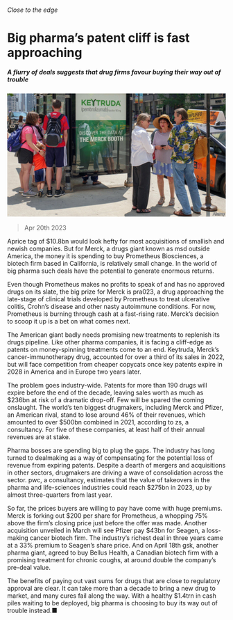 ###### Close to the edge

# Big pharma’s patent cliff is fast approaching 

##### A flurry of deals suggests that drug firms favour buying their way out of trouble 

![image](images/20230422_WBP501.jpg) 

> Apr 20th 2023 

Aprice tag of $10.8bn would look hefty for most acquisitions of smallish and newish companies. But for Merck, a drugs giant known as msd outside America, the money it is spending to buy Prometheus Biosciences, a biotech firm based in California, is relatively small change. In the world of big pharma such deals have the potential to generate enormous returns. 

Even though Prometheus makes no profits to speak of and has no approved drugs on its slate, the big prize for Merck is pra023, a drug approaching the late-stage of clinical trials developed by Prometheus to treat ulcerative colitis, Crohn’s disease and other nasty autoimmune conditions. For now, Prometheus is burning through cash at a fast-rising rate. Merck’s decision to scoop it up is a bet on what comes next.

The American giant badly needs promising new treatments to replenish its drugs pipeline. Like other pharma companies, it is facing a cliff-edge as patents on money-spinning treatments come to an end. Keytruda, Merck’s cancer-immunotherapy drug, accounted for over a third of its sales in 2022, but will face competition from cheaper copycats once key patents expire in 2028 in America and in Europe two years later. 

The problem goes industry-wide. Patents for more than 190 drugs will expire before the end of the decade, leaving sales worth as much as $236bn at risk of a dramatic drop-off. Few will be spared the coming onslaught. The world’s ten biggest drugmakers, including Merck and Pfizer, an American rival, stand to lose around 46% of their revenues, which amounted to over $500bn combined in 2021, according to zs, a consultancy. For five of these companies, at least half of their annual revenues are at stake. 

Pharma bosses are spending big to plug the gaps. The industry has long turned to dealmaking as a way of compensating for the potential loss of revenue from expiring patents. Despite a dearth of mergers and acquisitions in other sectors, drugmakers are driving a wave of consolidation across the sector. pwc, a consultancy, estimates that the value of takeovers in the pharma and life-sciences industries could reach $275bn in 2023, up by almost three-quarters from last year.

So far, the prices buyers are willing to pay have come with huge premiums. Merck is forking out $200 per share for Prometheus, a whopping 75% above the firm’s closing price just before the offer was made. Another acquisition unveiled in March will see Pfizer pay $43bn for Seagen, a loss-making cancer biotech firm. The industry’s richest deal in three years came at a 33% premium to Seagen’s share price. And on April 18th gsk, another pharma giant, agreed to buy Bellus Health, a Canadian biotech firm with a promising treatment for chronic coughs, at around double the company’s pre-deal value. 

The benefits of paying out vast sums for drugs that are close to regulatory approval are clear. It can take more than a decade to bring a new drug to market, and many cures fail along the way. With a healthy $1.4trn in cash piles waiting to be deployed, big pharma is choosing to buy its way out of trouble instead.■


